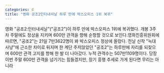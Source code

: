 ```yaml
---
categories: d
title: "영화 공조2인터내셔날 하루 만에 박스오피스 1위 복귀"
---
```

영화 "공조2:인터내셔날"("공조2")이 하루 만에 박스오피스 1위에 복귀했다. 개봉 3주차 주말에도 정상을 지키며 600만 관객을 향해 순항할 것으로 보인다.영화진흥위원회에 따르면, "공조2"는 21일 7만3622명이 봐 박스오피스 정상에 올랐다. 전날 신작 "늑대사냥"에 근소한 차이로 뒤지며 한 계단 주저앉았던 "공조2"는 하루만에 자리를 되찾으며 600만 관객 고지를 향해 한 발 더 나아갔다. 누적 관객수는 507만1109명이다. 당장 이번 주말 600만 관객을 넘기기는 힘들겠지만, 장기 흥행 추세로 가게 된다면 무리는 아니라